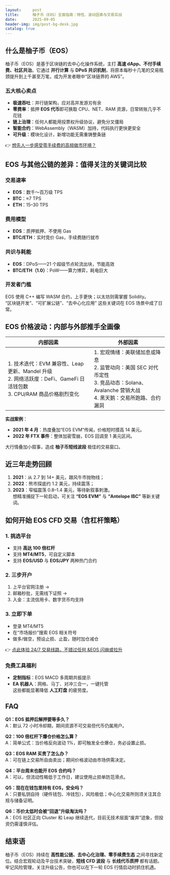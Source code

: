 ```yaml
---
layout:     post
title:      柚子币（EOS）全面指南：特性、波动因素与交易实战
date:       2025-09-05
header-img: img/post-bg-desk.jpg
catalog: true
---
```


## 什么是柚子币（EOS）
柚子币（EOS）是基于区块链的去中心化操作系统，主打 **高速 dApp、不付手续费、社区共治**。它通过 **并行计算** 与 **DPoS 共识机制**，将原本每秒十几笔的交易瓶颈提升到上千甚至万笔，成为开发者眼中“区块链界的 AWS”。

### 五大核心卖点
- **极速吞吐**：并行链架构，应对高并发游刃有余  
- **零费率**：抵押 **EOS 代币**即可换取 CPU、NET、RAM 资源，日常转账几乎不花钱  
- **链上治理**：任何人都能用投票权升级协议，避免分叉僵局  
- **智能合约**：WebAssembly（WASM）加持，代码执行更快更安全  
- **可升级**：模块化设计，新增功能无需重铸整条链

👉 [想先人一步感受零手续费的高频做市环境？](https://okxdog.com/)

## EOS 与其他公链的差异：值得关注的关键词比较

### 交易速率
- **EOS**：数千～百万级 TPS  
- **BTC**：≈7 TPS  
- **ETH**：15–30 TPS

### 费用模型
- **EOS**：质押抵押、不使用 Gas  
- **BTC/ETH**：实时竞价 Gas，手续费随行就市

### 共识与耗能
- **EOS**：DPoS——21 个超级节点轮流出块，节能高效  
- **BTC/ETH（1.0）**：PoW——算力博弈，耗电巨大  

### 开发者门槛
EOS 使用 C++ 编写 WASM 合约，上手更快；以太坊则需掌握 Solidity。  
“区块链开发”、“可扩展公链”、“去中心化应用” 这些关键词在 EOS 场景中成了日常。

## EOS 价格波动：内部与外部推手全画像

| 内部因素 | 外部因素 |
| --- | --- |
| 1. 技术迭代：EVM 兼容性、Leap 更新、Mandel 升级<br>2. 网络活跃度：DeFi、GameFi 日活钱包数<br>3. CPU/RAM 商品价格剧烈变化 | 1. 宏观情绪：美联储加息或降息<br>2. 监管动向：美国 SEC 对代币定性<br>3. 竞品动态：Solana、Avalanche 营销大战<br>4. 黑天鹅：交易所跑路、合约漏洞 |

**实战案例**：  
- **2021 年 4 月**：热度叠加“EOS EVM”传闻，价格短时摸高 14 美元。  
- **2022 年 FTX 事件**：整体加密雪崩，EOS 回调至 1 美元区间。  

大行情叠加小叙事，造成 **柚子币短线波段** 极佳的交易窗口。

## 近三年走势回顾
1. **2021**：从 2.7 到 14+ 美元，跟风牛市抛物线；  
2. **2022**：熊市探底约 1.2 美元，持续震荡；  
3. **2023**：窄幅震荡 0.8–1.4 美元，等待新叙事刺激。  
想精准捕捉下一轮启动，可关注 **“EOS EVM”** 与 **“Antelope IBC”** 等新关键词。

## 如何开始 EOS CFD 交易（含杠杆策略）

### 1. 挑选平台
- 支持 **高达 100 倍杠杆**  
- 支持 **MT4/MT5**，可自定义脚本  
- 支持 **EOS/USD** 与 **EOS/JPY** 两种热门合约  

### 2. 三步开户
1. 上平台官网注册 →  
2. 邮箱秒批，无需线下证照 →  
3. 入金：主流信用卡、数字货币均支持  

### 3. 立即下单
- 登录 MT4/MT5  
- 在“市场报价”搜索 EOS 相关符号  
- 做多/做空，预设止损、止盈，随时加仓减仓  

👉 [点此体验 24/7 交易线路，不错过任何 &EOS 闪崩或拉升](https://okxdog.com/)

### 免费工具福利
- **定制指标**：EOS MACD 多周期共振提示  
- **EA 机器人**：网格、马丁、对冲三合一，一键托管  
这些都能显著降低 **人工盯盘** 的疲劳度。

## FAQ

**Q1：EOS 抵押后解押要等多久？**  
A：默认 72 小时冷却期，期间资源不可交易但代币仍属用户。

**Q2：100 倍杠杆下爆仓价格怎么算？**  
A：简单公式：当价格反向波动 1%，即可触发全仓爆仓，务必设置止损。

**Q3：EOS RAM 买贵了怎么办？**  
A：可在链上交易所自由卖出；期间价格波动由市场供需决定。

**Q4：平台周末也能开 EOS 合约吗？**  
A：可以，但流动性略低于工作日，建议使用止损单防范滑点。

**Q5：现在在钱包里持有 EOS，安全吗？**  
A：只要私钥自持（硬件钱包、冷钱包），风险极低；中心化交易所则须关注其合规与储备证明。

**Q6：币价太低时会被“回退”升级淘汰吗？**  
A：EOS 社区正向 Cluster 和 Leap 继续迭代，目前无技术层面“废弃”迹象，但投资仍需谨慎评估。

## 结束语
柚子币（EOS）持续在 **高性能公链、去中心化治理、零手续费生态** 之间寻找新定位。结合宏观轮动及平台技术突破，**短线 CFD 波段** 与 **长线代币质押** 都有话题。牢记风险管理，关注升级公告，你也可以在下一轮 EOS 行情启动时抓住机遇。